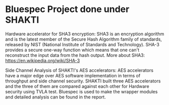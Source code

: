 # Bluespec Project done under SHAKTI

Hardware accelerator for SHA3 encryption:
SHA3 is an encryption algorithm and is the latest member of the Secure Hash Algorithm family of standards, released by NIST (National Institute of Standards and Technology). SHA-3 provides a secure one-way function which means that one can't reconstruct the input data from the hash output. More about SHA3: https://en.wikipedia.org/wiki/SHA-3


Side Channel Analysis of SHAKTI's AES accelerators:
AES accelerators have a major edge over AES software implementation in terms of throughput and side channel security. SHAKTI built three AES accelerators and the three of them are compared against each other for Hardware security using TVLA test. Bluespec is used to make the wrapper modules and detailed analysis can be found in the report.
